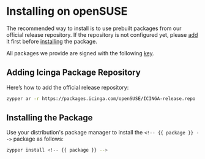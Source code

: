 # Installing <!-- {{ product }} --> on openSUSE

The recommended way to install <!-- {{ product }} --> is to use prebuilt packages from our official release repository.
If the repository is not configured yet,
please [add](#adding-icinga-package-repository) it first
before [installing](#installing-the-package) the package.

All packages we provide are signed with the following [key](https://packages.icinga.com/icinga.key).

## Adding Icinga Package Repository

Here’s how to add the official release repository:

```bash
zypper ar -r https://packages.icinga.com/openSUSE/ICINGA-release.repo
```

## Installing the Package

Use your distribution's package manager to install the `<!-- {{ package }} -->` package as follows:

```bash
zypper install <!-- {{ package }} -->
```
<!-- {% include "02-Installation.md" %} -->
